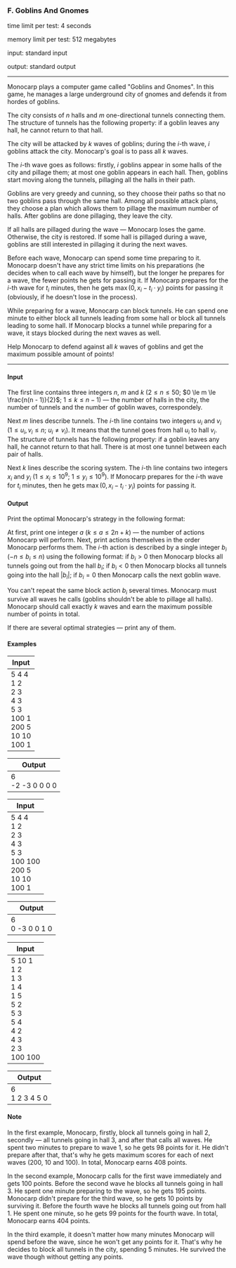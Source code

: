 


### F. Goblins And Gnomes


time limit per test: 4 seconds

memory limit per test: 512 megabytes

input: standard input

output: standard output

------



Monocarp plays a computer game called "Goblins and Gnomes". In this game, he manages a large underground city of gnomes and defends it from hordes of goblins.

The city consists of $n$ halls and $m$ one-directional tunnels connecting them. The structure of tunnels has the following property: if a goblin leaves any hall, he cannot return to that hall. 

The city will be attacked by $k$ waves of goblins; during the $i$-th wave, $i$ goblins attack the city. Monocarp's goal is to pass all $k$ waves.

The $i$-th wave goes as follows: firstly, $i$ goblins appear in some halls of the city and pillage them; at most one goblin appears in each hall. Then, goblins start moving along the tunnels, pillaging all the halls in their path. 

Goblins are very greedy and cunning, so they choose their paths so that no two goblins pass through the same hall. Among all possible attack plans, they choose a plan which allows them to pillage the maximum number of halls. After goblins are done pillaging, they leave the city.

If all halls are pillaged during the wave — Monocarp loses the game. Otherwise, the city is restored. If some hall is pillaged during a wave, goblins are still interested in pillaging it during the next waves.

Before each wave, Monocarp can spend some time preparing to it. Monocarp doesn't have any strict time limits on his preparations (he decides when to call each wave by himself), but the longer he prepares for a wave, the fewer points he gets for passing it. If Monocarp prepares for the $i$-th wave for $t_i$ minutes, then he gets $\max(0, x_i - t_i \cdot y_i)$ points for passing it (obviously, if he doesn't lose in the process).

While preparing for a wave, Monocarp can block tunnels. He can spend one minute to either block all tunnels leading from some hall or block all tunnels leading to some hall. If Monocarp blocks a tunnel while preparing for a wave, it stays blocked during the next waves as well.

Help Monocarp to defend against all $k$ waves of goblins and get the maximum possible amount of points!

------


#### Input

The first line contains three integers $n$, $m$ and $k$ ($2 \le n \le 50$; $0 \le m \le \frac{n(n - 1)}{2}$; $1 \le k \le n - 1$) — the number of halls in the city, the number of tunnels and the number of goblin waves, correspondely.

Next $m$ lines describe tunnels. The $i$-th line contains two integers $u_i$ and $v_i$ ($1 \le u_i, v_i \le n$; $u_i \ne v_i$). It means that the tunnel goes from hall $u_i$ to hall $v_i$. The structure of tunnels has the following property: if a goblin leaves any hall, he cannot return to that hall. There is at most one tunnel between each pair of halls.

Next $k$ lines describe the scoring system. The $i$-th line contains two integers $x_i$ and $y_i$ ($1 \le x_i \le 10^9$; $1 \le y_i \le 10^9$). If Monocarp prepares for the $i$-th wave for $t_i$ minutes, then he gets $\max(0, x_i - t_i \cdot y_i)$ points for passing it.


#### Output

Print the optimal Monocarp's strategy in the following format:

At first, print one integer $a$ ($k \le a \le 2n + k$) — the number of actions Monocarp will perform. Next, print actions themselves in the order Monocarp performs them. The $i$-th action is described by a single integer $b_i$ ($-n \le b_i \le n$) using the following format:  if $b_i > 0$ then Monocarp blocks all tunnels going out from the hall $b_i$;  if $b_i < 0$ then Monocarp blocks all tunnels going into the hall $|b_i|$;  if $b_i = 0$ then Monocarp calls the next goblin wave. 

You can't repeat the same block action $b_i$ several times. Monocarp must survive all waves he calls (goblins shouldn't be able to pillage all halls). Monocarp should call exactly $k$ waves and earn the maximum possible number of points in total.

If there are several optimal strategies — print any of them.


#### Examples


| Input |
| ---- |
| 5 4 4<br />1 2<br />2 3<br />4 3<br />5 3<br />100 1<br />200 5<br />10 10<br />100 1 |

| Output |
| ---- |
| 6<br />-2 -3 0 0 0 0 |

| Input |
| ---- |
| 5 4 4<br />1 2<br />2 3<br />4 3<br />5 3<br />100 100<br />200 5<br />10 10<br />100 1 |

| Output |
| ---- |
| 6<br />0 -3 0 0 1 0 |

| Input |
| ---- |
| 5 10 1<br />1 2<br />1 3<br />1 4<br />1 5<br />5 2<br />5 3<br />5 4<br />4 2<br />4 3<br />2 3<br />100 100 |

| Output |
| ---- |
| 6<br />1 2 3 4 5 0 |


#### Note

In the first example, Monocarp, firstly, block all tunnels going in hall $2$, secondly — all tunnels going in hall $3$, and after that calls all waves. He spent two minutes to prepare to wave $1$, so he gets $98$ points for it. He didn't prepare after that, that's why he gets maximum scores for each of next waves ($200$, $10$ and $100$). In total, Monocarp earns $408$ points.

In the second example, Monocarp calls for the first wave immediately and gets $100$ points. Before the second wave he blocks all tunnels going in hall $3$. He spent one minute preparing to the wave, so he gets $195$ points. Monocarp didn't prepare for the third wave, so he gets $10$ points by surviving it. Before the fourth wave he blocks all tunnels going out from hall $1$. He spent one minute, so he gets $99$ points for the fourth wave. In total, Monocarp earns $404$ points.

In the third example, it doesn't matter how many minutes Monocarp will spend before the wave, since he won't get any points for it. That's why he decides to block all tunnels in the city, spending $5$ minutes. He survived the wave though without getting any points.